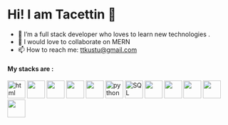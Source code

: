 # Hi! I am Tacettin 👋

- 🔭 I’m a full stack developer who loves to learn new technologies . 
- 👯 I would love to collaborate on  MERN
- 📫 How to reach me: ttkustu@gmail.com


#### My stacks are :

<div style="display:inline">
    <img height=40 src="https://www.w3.org/html/logo/downloads/HTML5_Badge_256.png" alt="html">
    <img   height=40
      src="https://www.kindpng.com/picc/m/464-4640184_css3-png-download-css-icon-transparent-png.png">
    <img height=40
      src="https://upload.wikimedia.org/wikipedia/commons/thumb/9/99/Unofficial_JavaScript_logo_2.svg/600px-Unofficial_JavaScript_logo_2.svg.png">
    <img  height=40 src="https://upload.wikimedia.org/wikipedia/commons/thumb/4/47/React.svg/1200px-React.svg.png">
    <img  height=40 src="https://seeklogo.com/images/R/redux-logo-9CA6836C12-seeklogo.com.png">
    <img   height=40 src="https://i.pinimg.com/originals/91/94/c9/9194c978fa63798b2e882e6fda5eb953.png" alt="python">
    <img title="SQL" alt="SQL" height=40
      src="https://seeklogo.com/images/M/mysql-logo-69B39F7D18-seeklogo.com.png">
    <img  height=40 src="https://sass-lang.com/assets/img/styleguide/color-1c4aab2b.png">
    <img  height=40
      src="https://upload.wikimedia.org/wikipedia/commons/thumb/b/b2/Bootstrap_logo.svg/480px-Bootstrap_logo.svg.png">
    <img  height=40 src="https://image.pngaaa.com/425/5006425-middle.png">
    <img  height=40 src="https://git-scm.com/images/logos/downloads/Git-Icon-1788C.png">
    <img  height=40 src="https://pbs.twimg.com/profile_images/1062285235331698688/kcriCD8e.jpg">
</div>

